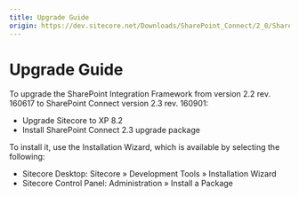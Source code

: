 ```yaml
---
title: Upgrade Guide
origin: https://dev.sitecore.net/Downloads/SharePoint_Connect/2_0/SharePoint_Connect_23/Upgrade_Guide
---
```


# Upgrade Guide

To upgrade the SharePoint Integration Framework from version 2.2 rev. 160617 to SharePoint Connect version 2.3 rev. 160901:

-   Upgrade Sitecore to XP 8.2
-   Install SharePoint Connect 2.3 upgrade package

To install it, use the Installation Wizard, which is available by selecting the following:

-   Sitecore Desktop: Sitecore » Development Tools » Installation Wizard
-   Sitecore Control Panel: Administration » Install a Package